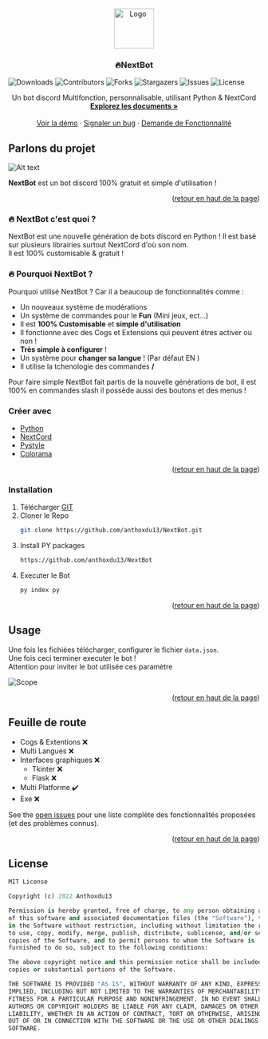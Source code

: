 

<div id="top"></div>
<br/>
<p align="center">
  <a href="https://github.com/anthoxdu13/NextBot">
    <img src="https://cdn.discordapp.com/attachments/811502949095702528/986322593323831337/default-modified.png" alt="Logo" width="80" height="80">
  </a>
<h3 align="center">🔥NextBot</h3>

![Downloads](https://img.shields.io/github/downloads/anthoxdu13/NextBot/total) ![Contributors](https://img.shields.io/github/contributors/anthoxdu13/NextBot?color=dark-green) ![Forks](https://img.shields.io/github/forks/anthoxdu13/NextBot?style=social) ![Stargazers](https://img.shields.io/github/stars/anthoxdu13/NextBot?style=social) ![Issues](https://img.shields.io/github/issues/anthoxdu13/NextBot) ![License](https://img.shields.io/github/license/anthoxdu13/NextBot)

  <p align="center">
    Un bot discord Multifonction, personnalisable, utilisant Python & NextCord 
    <br />
    <a href="https://github.com/anthoxdu13/NextBot"><strong>Explorez les documents »</strong></a>
    <br />
    <br />
    <a href="https://github.com/anthoxdu13/NextBot">Voir la démo</a>
    ·
    <a href="https://github.com/anthoxdu13/NextBot/issues">Signaler un bug</a>
    ·
    <a href="https://github.com/anthoxdu13/NextBot/issues">Demande de Fonctionnalité</a>
  </p>
</div>

<!-- ABOUT THE PROJECT -->
## Parlons du projet

![Alt text](https://media.discordapp.net/attachments/811502949095702528/986320785306177556/cover.png?width=1440&height=200)

**NextBot** est un bot discord 100% gratuit et simple d'utilisation !

<p align="right">(<a href="#top">retour en haut de la page</a>)</p>

### 🔥 NextBot c'est quoi ?

NextBot est une nouvelle génération de bots discord en Python ! Il est basé sur plusieurs librairies surtout NextCord d'où son nom. <br>
Il est 100% customisable & gratuit !

### 🔥 Pourquoi NextBot ?

Pourquoi utilisé NextBot ?
Car il a beaucoup de fonctionnalités comme :
- Un nouveaux système de modérations
- Un système de commandes pour le **Fun** (Mini jeux, ect...)
- Il est **100% Customisable** et **simple d'utilisation**
- Il fonctionne avec des Cogs et Extensions qui peuvent êtres activer ou non !
- **Très simple à configurer** !
- Un système pour **changer sa langue** ! (Par défaut EN )
- Il utilise la tchenologie des commandes **/**

Pour faire simple NextBot fait partis de la nouvelle générations de bot, il est 100% en commandes slash il possède aussi des boutons et des menus !

### Créer avec

* [Python](https://nextjs.org/)
* [NextCord](https://reactjs.org/)
* [Pystyle](https://github.com/billythegoat356/pystyle)
* [Colorama](https://pypi.org/project/colorama/)


<p align="right">(<a href="#top">retour en haut de la page</a>)</p>

### Installation

1. Télécharger [GIT](https://git-scm.com/)
2. Cloner le Repo
   ```sh
   git clone https://github.com/anthoxdu13/NextBot.git
   ```
3. Install PY packages
   ```sh
   https://github.com/anthoxdu13/NextBot
   ```
4. Executer le Bot
   ```py
   py index py
   ```

<p align="right">(<a href="#top">retour en haut de la page</a>)</p>

## Usage

Une fois les fichiées télécharger, configurer le fichier ``data.json``.
<br>
Une fois ceci terminer executer le bot !
<br>
Attention pour inviter le bot utilisée ces paramètre

![Scope](https://cdn.discordapp.com/attachments/811502949095702528/989404395827523584/unknown.png)

<p align="right">(<a href="#top">retour en haut de la page</a>)</p>

<!-- ROADMAP -->
## Feuille de route

- Cogs & Extentions ❌
- Multi Langues ❌
- Interfaces graphiques ❌
    - Tkinter ❌
    - Flask ❌
- Multi Platforme ✔️
-  Exe ❌

See the [open issues](https://github.com/anthoxdu13/NextBot/issues) pour une liste complète des fonctionnalités proposées (et des problèmes connus).

<p align="right">(<a href="#top">retour en haut de la page</a>)</p>

<!-- LICENSE -->
## License

```py
MIT License

Copyright (c) 2022 Anthoxdu13

Permission is hereby granted, free of charge, to any person obtaining a copy
of this software and associated documentation files (the "Software"), to deal
in the Software without restriction, including without limitation the rights
to use, copy, modify, merge, publish, distribute, sublicense, and/or sell
copies of the Software, and to permit persons to whom the Software is
furnished to do so, subject to the following conditions:

The above copyright notice and this permission notice shall be included in all
copies or substantial portions of the Software.

THE SOFTWARE IS PROVIDED "AS IS", WITHOUT WARRANTY OF ANY KIND, EXPRESS OR
IMPLIED, INCLUDING BUT NOT LIMITED TO THE WARRANTIES OF MERCHANTABILITY,
FITNESS FOR A PARTICULAR PURPOSE AND NONINFRINGEMENT. IN NO EVENT SHALL THE
AUTHORS OR COPYRIGHT HOLDERS BE LIABLE FOR ANY CLAIM, DAMAGES OR OTHER
LIABILITY, WHETHER IN AN ACTION OF CONTRACT, TORT OR OTHERWISE, ARISING FROM,
OUT OF OR IN CONNECTION WITH THE SOFTWARE OR THE USE OR OTHER DEALINGS IN THE
SOFTWARE.
```
